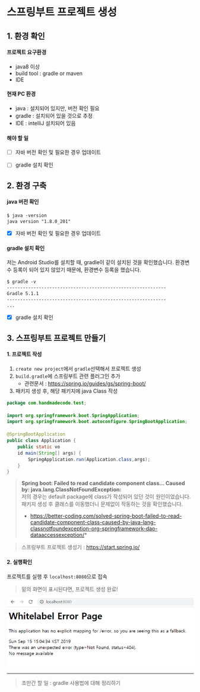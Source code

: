 # 스프링부트 프로젝트 생성

## 1. 환경 확인
#### 프로젝트 요구환경
* java8 이상
* build tool : gradle or maven
* IDE

#### 현재 PC 환경
* java : 설치되어 있지만, 버전 확인 필요 
* gradle : 설치되어 있을 것으로 추정
* IDE : intelliJ 설치되어 있음

#### 해야 할 일
- [ ] 자바 버전 확인 및 필요한 경우 업데이트
- [ ] gradle 설치 확인


## 2. 환경 구축
#### java 버전 확인
```shell
$ java -version
java version "1.8.0_201"
```
- [x] 자바 버전 확인 및 필요한 경우 업데이트

#### gradle 설치 확인
저는 Android Studio를 설치할 때, gradle이 같이 설치된 것을 확인했습니다. 환경변수 등록이 되어 있지 않았기 때문에, 환경변수 등록을 했습니다. 
```shell
$ gradle -v
------------------------------------------------------------
Gradle 5.1.1
------------------------------------------------------------
...
```
- [x] gradle 설치 확인

## 3. 스프링부트 프로젝트 만들기
#### 1. 프로젝트 작성
1. `create new project`에서 `gradle`선택해서 프로젝트 생성
2. `build.gradle`에 스프링부트 관련 플러그인 추가
    * 관련문서 : https://spring.io/guides/gs/spring-boot/
3. 패키지 생성 후, 해당 패키지에 java Class 작성
```java
package com.handmadecode.test;

import org.springframework.boot.SpringApplication;
import org.springframework.boot.autoconfigure.SpringBootApplication;

@SpringBootApplication
public class Application {
    public static vo
    id main(String[] args) {
        SpringApplication.run(Application.class,args);
    }
}
```
> **Spring boot: Failed to read candidate component class… Caused by: java.lang.ClassNotFoundException:**</br>
> 저의 경우는 default package에 class가 작성되어 있던 것이 원인이었습니다. 패키지 생성 후 클래스를 이동했더니 문제없이 작동하는 것을 확인했습니다.</br>
> * https://better-coding.com/solved-spring-boot-failed-to-read-candidate-component-class-caused-by-java-lang-classnotfoundexception-org-springframework-dao-dataaccessexception/*

> 스프링부트 프로젝트 생성기 : https://start.spring.io/
#### 2. 실행확인
프로젝트를 실행 후 `localhost:8080`으로 접속
> 밑의 화면이 표시된다면, 프로젝트 생성 완료!

![spring-boot-pj-start](/.img/spring-boot-start.PNG)

---
> 조만간 할 일 : gradle 사용법에 대해 정리하기

